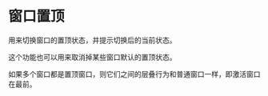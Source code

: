 窗口置顶
===

用来切换窗口的置顶状态，并提示切换后的当前状态。

这个功能也可以用来取消掉某些窗口默认的置顶状态。

如果多个窗口都是置顶窗口，则它们之间的层叠行为和普通窗口一样，即激活窗口在最前。